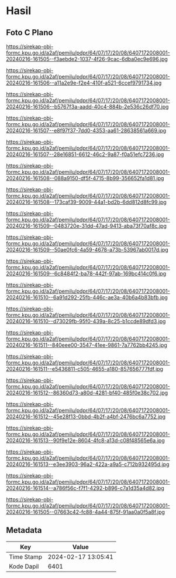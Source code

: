 # Hasil

## Foto C Plano

https://sirekap-obj-formc.kpu.go.id/a2af/pemilu/pdpr/64/07/17/20/08/6407172008001-20240216-161505--f3aebde2-1037-4f26-9cac-6dba0ec9e696.jpg

https://sirekap-obj-formc.kpu.go.id/a2af/pemilu/pdpr/64/07/17/20/08/6407172008001-20240216-161506--a11a2e9e-f2e4-410f-a521-6ccef9791734.jpg

https://sirekap-obj-formc.kpu.go.id/a2af/pemilu/pdpr/64/07/17/20/08/6407172008001-20240216-161506--b5767f3a-aadd-40c4-884b-2e536c26df70.jpg

https://sirekap-obj-formc.kpu.go.id/a2af/pemilu/pdpr/64/07/17/20/08/6407172008001-20240216-161507--e8f97f37-7dd0-4353-aa61-28638561a669.jpg

https://sirekap-obj-formc.kpu.go.id/a2af/pemilu/pdpr/64/07/17/20/08/6407172008001-20240216-161507--28e16851-6612-46c2-9a87-f0a51efc7236.jpg

https://sirekap-obj-formc.kpu.go.id/a2af/pemilu/pdpr/64/07/17/20/08/6407172008001-20240216-161508--088a9150-df5f-4715-8b99-356652fa1d81.jpg

https://sirekap-obj-formc.kpu.go.id/a2af/pemilu/pdpr/64/07/17/20/08/6407172008001-20240216-161508--173caf39-9009-44a1-bd2b-6dd812d8fc99.jpg

https://sirekap-obj-formc.kpu.go.id/a2af/pemilu/pdpr/64/07/17/20/08/6407172008001-20240216-161509--0483720e-31dd-47ad-9413-aba73f70af8c.jpg

https://sirekap-obj-formc.kpu.go.id/a2af/pemilu/pdpr/64/07/17/20/08/6407172008001-20240216-161509--50ae0fc6-4a59-4678-a73b-53967ab0017d.jpg

https://sirekap-obj-formc.kpu.go.id/a2af/pemilu/pdpr/64/07/17/20/08/6407172008001-20240216-161509--6c8484f2-ba78-442f-97ab-169bc414c0f6.jpg

https://sirekap-obj-formc.kpu.go.id/a2af/pemilu/pdpr/64/07/17/20/08/6407172008001-20240216-161510--6a91d292-25fb-446c-ae3a-40b6a4b83bfb.jpg

https://sirekap-obj-formc.kpu.go.id/a2af/pemilu/pdpr/64/07/17/20/08/6407172008001-20240216-161510--d73029fb-95f0-439a-8c25-b1ccde89dfd3.jpg

https://sirekap-obj-formc.kpu.go.id/a2af/pemilu/pdpr/64/07/17/20/08/6407172008001-20240216-161511--840eee00-3547-41ee-9861-7a7762bb4245.jpg

https://sirekap-obj-formc.kpu.go.id/a2af/pemilu/pdpr/64/07/17/20/08/6407172008001-20240216-161511--e5436811-c505-4655-a180-857656777fdf.jpg

https://sirekap-obj-formc.kpu.go.id/a2af/pemilu/pdpr/64/07/17/20/08/6407172008001-20240216-161512--86360d73-a80d-4281-bf40-485f0e38c702.jpg

https://sirekap-obj-formc.kpu.go.id/a2af/pemilu/pdpr/64/07/17/20/08/6407172008001-20240216-161512--45e28f13-0bbd-4b2f-a4bf-2476bc6a7752.jpg

https://sirekap-obj-formc.kpu.go.id/a2af/pemilu/pdpr/64/07/17/20/08/6407172008001-20240216-161513--90f9e12e-8604-4fc8-a13d-c08f48565e6a.jpg

https://sirekap-obj-formc.kpu.go.id/a2af/pemilu/pdpr/64/07/17/20/08/6407172008001-20240216-161513--e3ee3903-96a2-422a-a9a5-c712b932495d.jpg

https://sirekap-obj-formc.kpu.go.id/a2af/pemilu/pdpr/64/07/17/20/08/6407172008001-20240216-161514--a786f56c-f7f1-4292-b896-c7a1d35a4d82.jpg

https://sirekap-obj-formc.kpu.go.id/a2af/pemilu/pdpr/64/07/17/20/08/6407172008001-20240216-161505--07663c42-fc88-4a44-875f-91aa0a0f5a8f.jpg


## Metadata

| Key        | Value               |
| ---------- | ------------------- |
| Time Stamp | 2024-02-17 13:05:41 |
| Kode Dapil | 6401                |



